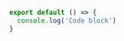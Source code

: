   ```js [file.js]{4-6,7} meta-info=val
  export default () => {
    console.log('Code block')
  }
  ```